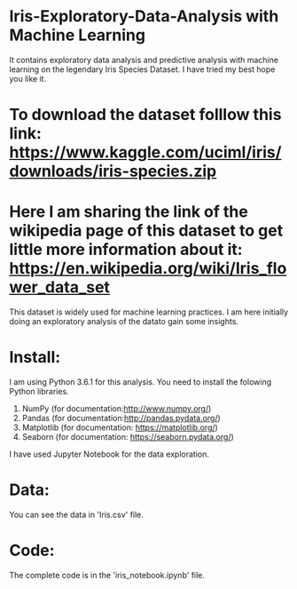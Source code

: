 # Iris-Exploratory-Data-Analysis with Machine Learning
It contains exploratory data analysis and predictive analysis with machine learning on the legendary Iris Species Dataset. I have tried my best hope you like it.

# To download the dataset folllow this link: https://www.kaggle.com/uciml/iris/downloads/iris-species.zip

# Here I am sharing the link of the wikipedia page of this dataset to get little more information about it: https://en.wikipedia.org/wiki/Iris_flower_data_set

This dataset is widely used for machine learning practices. I am here initially doing an exploratory analysis of the datato gain some insights. 

# Install:

I am using Python 3.6.1 for this analysis. You need to install the folowing Python libraries.

1) NumPy (for documentation:http://www.numpy.org/)
2) Pandas (for documentation:http://pandas.pydata.org/)
3) Matplotlib (for documentation: https://matplotlib.org/)
4) Seaborn (for documentation: https://seaborn.pydata.org/)

I have used Jupyter Notebook for the data exploration. 

# Data: 
You can see the data in 'Iris.csv' file.

# Code:
The complete code is in the 'iris_notebook.ipynb' file. 
